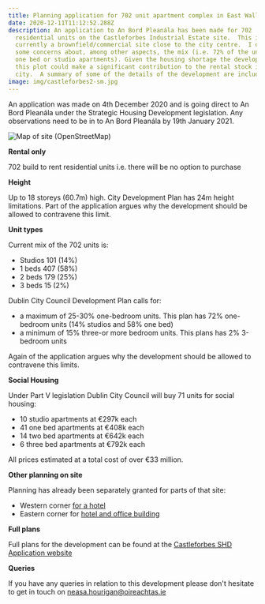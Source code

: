 ```yaml
---
title: Planning application for 702 unit apartment complex in East Wall
date: 2020-12-11T11:12:52.288Z
description: An application to An Bord Pleanála has been made for 702
  residential units on the Castleforbes Industrial Estate site.  This is
  currently a brownfield/commercial site close to the city centre.  I do have
  some concerns about, among other aspects, the mix (i.e. 72% of the units are
  one bed or studio apartments). Given the housing shortage the development of
  this plot could make a significant contribution to the rental stock in the
  city.  A summary of some of the details of the development are included below.
image: img/castleforbes2-sm.jpg
---
```

An application was made on 4th December 2020 and is going direct to An Bord Pleanála under the Strategic Housing Development legislation. Any observations need to be in to An Bord Pleanála by 19th January 2021.

![Map of site (OpenStreetMap)](img/castleforbes-shd.png "Map of Site (OpenStreetMap)")

**Rental only**

702 build to rent residential units i.e. there will be no option to purchase 

**Height**

Up to 18 storeys (60.7m) high. City Development Plan has 24m height limitations. Part of the application argues why the development should be allowed to contravene this limit.

**Unit types**

Current mix of the 702 units is: 

* Studios 101 (14%)
* 1 beds 407 (58%)
* 2 beds 179 (25%)
* 3 beds 15 (2%)

Dublin  City  Council  Development  Plan calls for:

* a maximum of 25-30% one-bedroom units. This plan has 72% one-bedroom units (14% studios and 58% one bed)
* a minimum of 15% three-or more bedroom units.  This plans has 2% 3-bedroom units

Again of the application argues why the development should be allowed to contravene this limits.

**Social Housing**

Under Part V legislation Dublin City Council will buy 71 units for social housing:

* 10 studio apartments at €297k each
* 41 one bed apartments at €408k each
* 14 two bed apartments at €642k each
* 6 three bed apartments at €792k each

All prices estimated at a total cost of over €33 million.

**Other planning on site**

Planning has already been separately granted for parts of that site:

* Western corner [for a hotel](<* https://webapps.dublincity.ie/swiftlg/apas/run/WPHAPPDETAIL.DisplayUrl?theApnID=2143/20>) 
* Eastern corner for [hotel and office building](<* https://webapps.dublincity.ie/swiftlg/apas/run/WPHAPPDETAIL.DisplayUrl?theApnID=3197/20>)

**Full plans** 

Full plans for the development can be found at the [Castleforbes SHD Application website](https://castleforbesshd.ie/) 

**Queries** 

If you have any queries in relation to this development please don't hesitate to get in touch on [neasa.hourigan@oireachtas.ie](<mailto:neasa.hourigan@oireachtas.ie?subject=Castleforbes%20Strategic%20Housing%20Development&body=Dear%20Neasa%2C%0D%0A%0D%0A>)